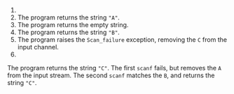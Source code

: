 1.
1. The program returns the string `"A"`.
1. The program returns the empty string.
1. The program returns the string `"B"`.
1. The program raises the `Scan_failure` exception, removing
  the `C` from the input channel.
1.
  
  The program returns the string `"C"`.  The
  first `scanf` fails, but removes
  the `A` from the input stream.  The
  second `scanf` matches the `B`, and
  returns the string `"C"`.

